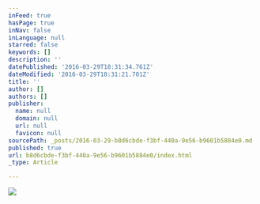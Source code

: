 ```yaml
---
inFeed: true
hasPage: true
inNav: false
inLanguage: null
starred: false
keywords: []
description: ''
datePublished: '2016-03-29T18:31:34.761Z'
dateModified: '2016-03-29T18:31:21.701Z'
title: ''
author: []
authors: []
publisher:
  name: null
  domain: null
  url: null
  favicon: null
sourcePath: _posts/2016-03-29-b8d6cbde-f3bf-440a-9e56-b9601b5884e0.md
published: true
url: b8d6cbde-f3bf-440a-9e56-b9601b5884e0/index.html
_type: Article

---
```

![](https://the-grid-user-content.s3-us-west-2.amazonaws.com/99d4637b-35ef-4937-aed6-ea808eb4bf92.jpg)